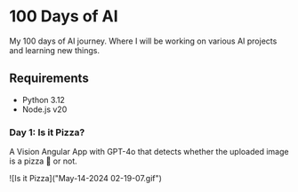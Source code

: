 # 100 Days of AI

My 100 days of AI journey. Where I will be working on various AI projects and learning new things.

## Requirements
- Python 3.12
- Node.js v20

### Day 1: Is it Pizza?
A Vision Angular App with GPT-4o that detects whether the uploaded image is a pizza 🍕 or not.

![Is it Pizza]("May-14-2024 02-19-07.gif")



